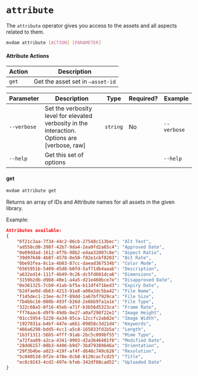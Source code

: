 # `attribute`
The `attribute` operator gives you access to the assets and all aspects related to them.

```bash
mvdam attribute [ACTION] [PARAMETER]
```
#### Attribute Actions
| Action            | Description                                                  |
|-------------------|--------------------------------------------------------------|
| `get`             | Get the asset set in `—asset-id`                             |

| Parameter     | Description                                                  | Type     | Required? | Example |
|---------------|--------------------------------------------------------------|----------|-----------|---------|
| `--verbose` | Set the verbosity level for elevated verbosity in the interaction. Options are [verbose, raw] | `string` | No        | `-- verbose` |
| `--help`      | Get this set of options                                      |          |           | `--help` |


#### get
```txt
mvdam attribute get
```
Returns an array of IDs and Attribute names for all assets in the given library. 

Example:
```json
Attributes available:
{
    "6f21c3aa-7f34-44c2-86cb-27548c113bec": "Alt Text",
    "ad558cd0-398f-42b7-9da4-2ea9fd2a65c4": "Approved Date",
    "0e09ddad-1612-4f7b-98b2-e4aa32007c8e": "Aspect Ratio",
    "39d97648-4b8f-4578-8e50-f82e1cbf8203": "Bit Rate",
    "0be93fea-8c1a-4b03-87cc-daead367534b": "Color Mode",
    "6565951b-5409-45d8-b0fd-5af71db4aaab": "Description",
    "a632ed14-111f-4b49-9c26-dc5fd601dca6": "Dimensions",
    "3159b2db-d9b8-40e1-a4a5-d21e460bce7e": "Disapproved Date",
    "0e361325-7cb9-41ab-bf5a-b11df471bed3": "Expiry Date",
    "b2dfae0d-db63-4213-91e8-a00a3dc5ba42": "File Name",
    "f145dec1-23ee-4c7f-89dd-1a67bf7929ca": "File Size",
    "7b4bbc16-080b-493f-b26d-2e6bb97a1a1e": "File Type",
    "322c68a5-8f16-45eb-a71f-b3b56d5323ca": "Frame Rate",
    "ff76aac6-d9f9-49db-8e27-a0af298f22e1": "Image Height",
    "01cc5954-5220-4a34-85ca-12ccfc2ab82e": "Image Width",
    "1927031a-b4bf-447e-a6b1-09058c3d21d4": "Keywords",
    "466a6298-bdd5-4cc1-a5c8-165833fd1b5a": "Length",
    "1b3f1311-56b5-4fff-91ab-2bc5c099bf55": "Mime Type",
    "a72faa89-a2ca-4341-9993-d2a3646481f6": "Modified Date",
    "28dd6157-08b3-4496-b9d7-3bd79389646a": "Orientation",
    "29f3b4be-a023-419f-af4f-d648c749c626": "Resolution",
    "5c84053d-0f2e-478e-8cb8-8120cacfcd25": "Title",
    "ec8c9243-4cd2-497e-bfeb-342df88cad52": "Uploaded Date"
}
```